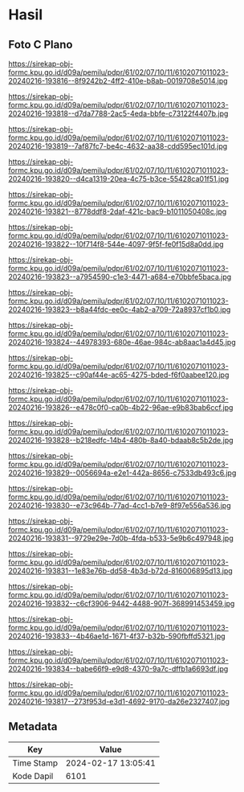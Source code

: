 # Hasil

## Foto C Plano

https://sirekap-obj-formc.kpu.go.id/d09a/pemilu/pdpr/61/02/07/10/11/6102071011023-20240216-193816--8f9242b2-4ff2-410e-b8ab-0019708e5014.jpg

https://sirekap-obj-formc.kpu.go.id/d09a/pemilu/pdpr/61/02/07/10/11/6102071011023-20240216-193818--d7da7788-2ac5-4eda-bbfe-c73122f4407b.jpg

https://sirekap-obj-formc.kpu.go.id/d09a/pemilu/pdpr/61/02/07/10/11/6102071011023-20240216-193819--7af87fc7-be4c-4632-aa38-cdd595ec101d.jpg

https://sirekap-obj-formc.kpu.go.id/d09a/pemilu/pdpr/61/02/07/10/11/6102071011023-20240216-193820--d4ca1319-20ea-4c75-b3ce-55428ca01f51.jpg

https://sirekap-obj-formc.kpu.go.id/d09a/pemilu/pdpr/61/02/07/10/11/6102071011023-20240216-193821--8778ddf8-2daf-421c-bac9-b1011050408c.jpg

https://sirekap-obj-formc.kpu.go.id/d09a/pemilu/pdpr/61/02/07/10/11/6102071011023-20240216-193822--10f714f8-544e-4097-9f5f-fe0f15d8a0dd.jpg

https://sirekap-obj-formc.kpu.go.id/d09a/pemilu/pdpr/61/02/07/10/11/6102071011023-20240216-193823--a7954590-c1e3-4471-a684-e70bbfe5baca.jpg

https://sirekap-obj-formc.kpu.go.id/d09a/pemilu/pdpr/61/02/07/10/11/6102071011023-20240216-193823--b8a44fdc-ee0c-4ab2-a709-72a8937cf1b0.jpg

https://sirekap-obj-formc.kpu.go.id/d09a/pemilu/pdpr/61/02/07/10/11/6102071011023-20240216-193824--44978393-680e-46ae-984c-ab8aac1a4d45.jpg

https://sirekap-obj-formc.kpu.go.id/d09a/pemilu/pdpr/61/02/07/10/11/6102071011023-20240216-193825--c90af44e-ac65-4275-bded-f6f0aabee120.jpg

https://sirekap-obj-formc.kpu.go.id/d09a/pemilu/pdpr/61/02/07/10/11/6102071011023-20240216-193826--e478c0f0-ca0b-4b22-96ae-e9b83bab6ccf.jpg

https://sirekap-obj-formc.kpu.go.id/d09a/pemilu/pdpr/61/02/07/10/11/6102071011023-20240216-193828--b218edfc-14b4-480b-8a40-bdaab8c5b2de.jpg

https://sirekap-obj-formc.kpu.go.id/d09a/pemilu/pdpr/61/02/07/10/11/6102071011023-20240216-193829--0056694a-e2e1-442a-8656-c7533db493c6.jpg

https://sirekap-obj-formc.kpu.go.id/d09a/pemilu/pdpr/61/02/07/10/11/6102071011023-20240216-193830--e73c964b-77ad-4cc1-b7e9-8f97e556a536.jpg

https://sirekap-obj-formc.kpu.go.id/d09a/pemilu/pdpr/61/02/07/10/11/6102071011023-20240216-193831--9729e29e-7d0b-4fda-b533-5e9b6c497948.jpg

https://sirekap-obj-formc.kpu.go.id/d09a/pemilu/pdpr/61/02/07/10/11/6102071011023-20240216-193831--1e83e76b-dd58-4b3d-b72d-816006895d13.jpg

https://sirekap-obj-formc.kpu.go.id/d09a/pemilu/pdpr/61/02/07/10/11/6102071011023-20240216-193832--c6cf3906-9442-4488-907f-368991453459.jpg

https://sirekap-obj-formc.kpu.go.id/d09a/pemilu/pdpr/61/02/07/10/11/6102071011023-20240216-193833--4b46ae1d-1671-4f37-b32b-590fbffd5321.jpg

https://sirekap-obj-formc.kpu.go.id/d09a/pemilu/pdpr/61/02/07/10/11/6102071011023-20240216-193834--babe66f9-e9d8-4370-9a7c-dffb1a6693df.jpg

https://sirekap-obj-formc.kpu.go.id/d09a/pemilu/pdpr/61/02/07/10/11/6102071011023-20240216-193817--273f953d-e3d1-4692-9170-da26e2327407.jpg


## Metadata

| Key        | Value               |
| ---------- | ------------------- |
| Time Stamp | 2024-02-17 13:05:41 |
| Kode Dapil | 6101                |



